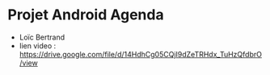 # Projet Android Agenda
* Loïc Bertrand
* lien video : https://drive.google.com/file/d/14HdhCg05CQjI9dZeTRHdx_TuHzQfdbrO/view
